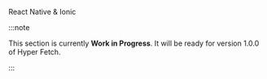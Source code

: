 React Native & Ionic

:::note

This section is currently **Work in Progress**. It will be ready for version 1.0.0 of Hyper Fetch.

:::
